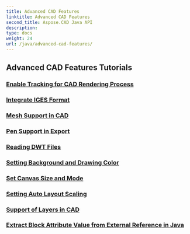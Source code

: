 ```yaml
---
title: Advanced CAD Features
linktitle: Advanced CAD Features
second_title: Aspose.CAD Java API
description: 
type: docs
weight: 24
url: /java/advanced-cad-features/
---
```


## Advanced CAD Features Tutorials
### [Enable Tracking for CAD Rendering Process](./enable-tracking-for-cad-rendering-process/)
### [Integrate IGES Format](./integrate-iges-format/)
### [Mesh Support in CAD](./mesh-support-in-cad/)
### [Pen Support in Export](./pen-support-in-export/)
### [Reading DWT Files](./reading-dwt-files/)
### [Setting Background and Drawing Color](./setting-background-and-drawing-color/)
### [Set Canvas Size and Mode](./set-canvas-size-and-mode/)
### [Setting Auto Layout Scaling](./setting-auto-layout-scaling/)
### [Support of Layers in CAD](./support-of-layers-in-cad/)
### [Extract Block Attribute Value from External Reference in Java](./extract-block-attribute-value/)